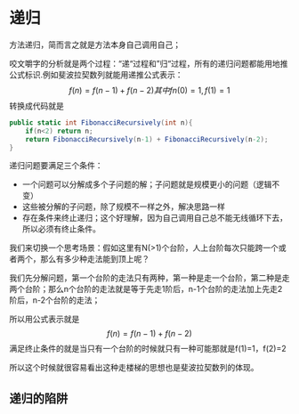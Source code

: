 # 递归

方法递归，简而言之就是方法本身自己调用自己；

咬文嚼字的分析就是两个过程：“递“过程和”归“过程，所有的递归问题都能用地推公式标识.例如斐波拉契数列就能用递推公式表示：
$$
f(n) = f(n-1) +f(n-2)其中fn(0)=1,f(1)=1
$$
转换成代码就是

```c#
public static int FibonacciRecursively(int n){
  	if(n<2) return n;
  	return FibonacciRecursively(n-1) + FibonacciRecursively(n-2);
}
```

递归问题要满足三个条件：

- 一个问题可以分解成多个子问题的解；子问题就是规模更小的问题（逻辑不变）
- 这些被分解的子问题，除了规模不一样之外，解决思路一样
- 存在条件来终止递归；这个好理解，因为自己调用自己总不能无线循环下去，所以必须有终止条件。

我们来切换一个思考场景：假如这里有N(>1)个台阶，人上台阶每次只能跨一个或者两个，那么有多少种走法能到顶上呢？

我们先分解问题，第一个台阶的走法只有两种，第一种是走一个台阶，第二种是走两个台阶；那么n个台阶的走法就是等于先走1阶后，n-1个台阶的走法加上先走2阶后，n-2个台阶的走法；

所以用公式表示就是
$$
f(n) = f(n-1)+f(n-2)
$$
满足终止条件的就是当只有一个台阶的时候就只有一种可能那就是f(1)=1，f(2)=2

所以这个时候就很容易看出这种走楼梯的思想也是斐波拉契数列的体现。

## 递归的陷阱

